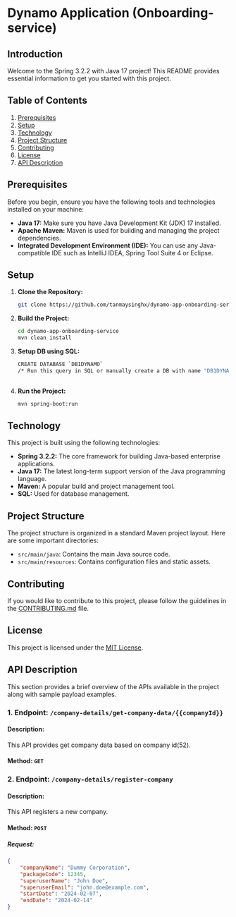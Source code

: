 # Dynamo Application (Onboarding-service)


## Introduction

Welcome to the Spring 3.2.2 with Java 17 project! This README provides essential information to get you started with this project.


## Table of Contents

1. [Prerequisites](#prerequisites)
2. [Setup](#setup)
3. [Technology](#technology)
4. [Project Structure](#project-structure)
5. [Contributing](#contributing)
6. [License](#license)
7. [API Description](#api-description)


## Prerequisites

Before you begin, ensure you have the following tools and technologies installed on your machine:

- **Java 17:** Make sure you have Java Development Kit (JDK) 17 installed.
- **Apache Maven:** Maven is used for building and managing the project dependencies.
- **Integrated Development Environment (IDE):** You can use any Java-compatible IDE such as IntelliJ IDEA, Spring Tool Suite 4 or Eclipse.


## Setup

1. **Clone the Repository:**
   ```bash
   git clone https://github.com/tanmaysinghx/dynamo-app-onboarding-service.git

2. **Build the Project:**
   ```bash
   cd dynamo-app-onboarding-service
   mvn clean install

3. **Setup DB using SQL:**
   ```bash
   CREATE DATABASE `DB1DYNAMO`
   /* Run this query in SQL or manually create a DB with name "DB1DYNAMO" */
 
4. **Run the Project:**
   ```bash
   mvn spring-boot:run


## Technology

This project is built using the following technologies:

- **Spring 3.2.2:** The core framework for building Java-based enterprise applications.
- **Java 17:** The latest long-term support version of the Java programming language.
- **Maven:** A popular build and project management tool.
- **SQL:** Used for database management.


## Project Structure

The project structure is organized in a standard Maven project layout. Here are some important directories:

- `src/main/java`: Contains the main Java source code.
- `src/main/resources`: Contains configuration files and static assets.


## Contributing

If you would like to contribute to this project, please follow the guidelines in the [CONTRIBUTING.md](CONTRIBUTING.md) file.


## License

This project is licensed under the [MIT License](LICENSE).


## API Description

This section provides a brief overview of the APIs available in the project along with sample payload examples.

### 1. Endpoint: `/company-details/get-company-data/{{companyId}}`

#### Description:
This API provides get company data based on company id(52).

#### Method: `GET`

### 2. Endpoint: `/company-details/register-company`

#### Description:
This API registers a new company.

#### Method: `POST`

##### Request:

```json
{
    "companyName": "Dummy Corporation",
    "packageCode": 12345,
    "superuserName": "John Doe",
    "superuserEmail": "john.doe@example.com",
    "startDate": "2024-02-07",
    "endDate": "2024-02-14"
}

